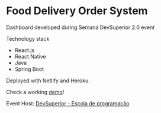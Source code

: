# Food Delivery Order System

Dashboard developed during Semana DevSuperior 2.0 event

Technology stack

- React.js
- React Native
- Java
- Spring Boot

Deployed with Netlify and Heroku.

Check a working [demo](https://fabriciotex-sds2.netlify.app/)!

Event Host: [DevSuperior - Escola de programação](https://devsuperior.com.br)

